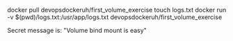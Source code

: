 docker pull devopsdockeruh/first_volume_exercise
touch logs.txt
docker run -v $(pwd)/logs.txt:/usr/app/logs.txt devopsdockeruh/first_volume_exercise

Secret message is:
"Volume bind mount is easy"